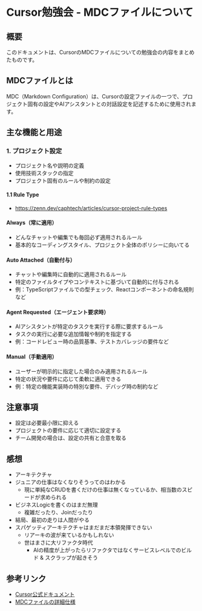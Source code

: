 # Cursor勉強会 - MDCファイルについて

## 概要
このドキュメントは、CursorのMDCファイルについての勉強会の内容をまとめたものです。

## MDCファイルとは
MDC（Markdown Configuration）は、Cursorの設定ファイルの一つで、プロジェクト固有の設定やAIアシスタントとの対話設定を記述するために使用されます。

## 主な機能と用途

### 1. プロジェクト設定
- プロジェクト名や説明の定義
- 使用技術スタックの指定
- プロジェクト固有のルールや制約の設定

#### 1.1 Rule Type
- https://zenn.dev/caphtech/articles/cursor-project-rule-types

#### Always（常に適用）
- どんなチャットや編集でも毎回必ず適用されるルール
- 基本的なコーディングスタイル、プロジェクト全体のポリシーに向いてる

#### Auto Attached（自動付与）
- チャットや編集時に自動的に適用されるルール
- 特定のファイルタイプやコンテキストに基づいて自動的に付与される
- 例：TypeScriptファイルでの型チェック、Reactコンポーネントの命名規則など

#### Agent Requested（エージェント要求時）
- AIアシスタントが特定のタスクを実行する際に要求するルール
- タスクの実行に必要な追加情報や制約を指定する
- 例：コードレビュー時の品質基準、テストカバレッジの要件など

#### Manual（手動適用）
- ユーザーが明示的に指定した場合のみ適用されるルール
- 特定の状況や要件に応じて柔軟に適用できる
- 例：特定の機能実装時の特別な要件、デバッグ時の制約など

## 注意事項
- 設定は必要最小限に抑える
- プロジェクトの要件に応じて適切に設定する
- チーム開発の場合は、設定の共有と合意を取る

## 感想
- アーキテクチャ
- ジュニアの仕事はなくなりそうってのはわかる
  - 現に単純なCRUDを書くだけの仕事は無くなっているか、相当数のスピードが求められる
- ビジネスLogicを書くのはまだ無理
  - 複雑だったり、Joinだったり
- 結局、最初の走りは人間がやる
- スパゲッティアーキテクチャはまだまだ本領発揮できない
  - リアーキの波が来ているかもしれない
  - 世はまさに大リファクタ時代
    - AIの精度が上がったらリファクタではなくサービスレベルでのビルド & スクラップが起きそう

## 参考リンク
- [Cursor公式ドキュメント](https://cursor.sh/docs)
- [MDCファイルの詳細仕様](https://cursor.sh/docs/mdc)
